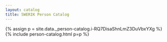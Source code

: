 ```yaml
---
layout: catalog
title: SWERIK Person Catalog
---
```

{% assign p = site.data._person-catalog.i-RQ7DisaShnLmZ3DuVbxYXg %}
{% include person-catalog.html p=p %}

